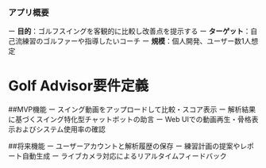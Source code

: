 ### アプリ概要
ー **目的**：ゴルフスイングを客観的に比較し改善点を提示する
ー **ターゲット**：自己流練習のゴルファーや指導したいコーチ
ー **規模**：個人開発、ユーザー数1人想定

# Golf Advisor要件定義

##MVP機能
ー スイング動画をアップロードして比較・スコア表示
ー 解析結果に基づくスイング特化型チャットボットの助言
ー Web UIでの動画再生・骨格表示およびシステム使用率の確認

##将来機能
ー ユーザーアカウントと解析履歴の保存
ー 練習計画の提案やレポート自動生成
ー ライブカメラ対応によるリアルタイムフィードバック
